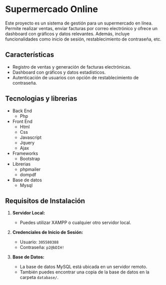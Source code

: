 # Supermercado Online

Este proyecto es un sistema de gestión para un supermercado en línea. Permite realizar ventas, enviar facturas por correo electrónico y ofrece un dashboard con gráficos y datos relevantes. Además, incluye funcionalidades como inicio de sesión, restablecimiento de contraseña, etc.

## Características

- Registro de ventas y generación de facturas electrónicas.
- Dashboard con gráficos y datos estadísticos.
- Autenticación de usuarios con opción de restablecimiento de contraseña.

## Tecnologias y librerias 

- Back End
  - Php
- Front End
  - Html
  - Css
  - Javascript
  - Jquery
  - Ajax
- Frameworks
  - Bootstrap
- Librerias
  - phpmailer
  - dompdf
- Base de datos
  - Mysql

## Requisitos de Instalación

1. **Servidor Local:**
   - Puedes utilizar XAMPP o cualquier otro servidor local.

2. **Credenciales de Inicio de Sesión:**
   - Usuario: `305580388`
   - Contraseña: `p2@bDIH!`

3. **Base de Datos:**
   - La base de datos MySQL está ubicada en un servidor remoto.
   - También puedes encontrar una copia de la base de datos en la carpeta `database/`.


